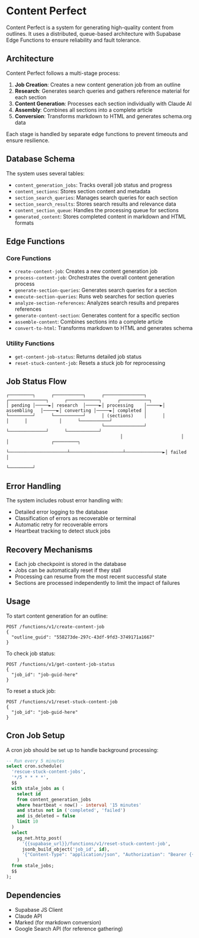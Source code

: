 # Content Perfect

Content Perfect is a system for generating high-quality content from outlines. It uses a distributed, queue-based architecture with Supabase Edge Functions to ensure reliability and fault tolerance.

## Architecture

Content Perfect follows a multi-stage process:

1. **Job Creation**: Creates a new content generation job from an outline
2. **Research**: Generates search queries and gathers reference material for each section
3. **Content Generation**: Processes each section individually with Claude AI
4. **Assembly**: Combines all sections into a complete article
5. **Conversion**: Transforms markdown to HTML and generates schema.org data

Each stage is handled by separate edge functions to prevent timeouts and ensure resilience.

## Database Schema

The system uses several tables:

- `content_generation_jobs`: Tracks overall job status and progress
- `content_sections`: Stores section content and metadata
- `section_search_queries`: Manages search queries for each section
- `section_search_results`: Stores search results and relevance data
- `content_section_queue`: Handles the processing queue for sections
- `generated_content`: Stores completed content in markdown and HTML formats

## Edge Functions

### Core Functions

- `create-content-job`: Creates a new content generation job
- `process-content-job`: Orchestrates the overall content generation process
- `generate-section-queries`: Generates search queries for a section
- `execute-section-queries`: Runs web searches for section queries
- `analyze-section-references`: Analyzes search results and prepares references
- `generate-content-section`: Generates content for a specific section
- `assemble-content`: Combines sections into a complete article
- `convert-to-html`: Transforms markdown to HTML and generates schema

### Utility Functions

- `get-content-job-status`: Returns detailed job status
- `reset-stuck-content-job`: Resets a stuck job for reprocessing

## Job Status Flow

```
┌─────────┐      ┌───────────┐      ┌───────────────┐      ┌──────────────┐      ┌────────────┐      ┌───────────┐
│ pending │─────►│ research  │─────►│ processing    │─────►│ assembling   │─────►│ converting │─────►│ completed │
└─────────┘      └───────────┘      │ (sections)    │      │              │      │            │      └───────────┘
                                    └───────────────┘      └──────────────┘      └────────────┘      
                                           │                      │                    │                ┌─────────┐
                                           └──────────────────────┴────────────────────┴──────────────►│ failed   │
                                                                                                       └─────────┘
```

## Error Handling

The system includes robust error handling with:

- Detailed error logging to the database
- Classification of errors as recoverable or terminal
- Automatic retry for recoverable errors
- Heartbeat tracking to detect stuck jobs

## Recovery Mechanisms

- Each job checkpoint is stored in the database
- Jobs can be automatically reset if they stall
- Processing can resume from the most recent successful state
- Sections are processed independently to limit the impact of failures

## Usage

To start content generation for an outline:

```
POST /functions/v1/create-content-job
{
  "outline_guid": "558273de-297c-43df-9fd3-3749171a1667"
}
```

To check job status:

```
POST /functions/v1/get-content-job-status
{
  "job_id": "job-guid-here"
}
```

To reset a stuck job:

```
POST /functions/v1/reset-stuck-content-job
{
  "job_id": "job-guid-here"
}
```

## Cron Job Setup

A cron job should be set up to handle background processing:

```sql
-- Run every 5 minutes
select cron.schedule(
  'rescue-stuck-content-jobs',
  '*/5 * * * *',
  $$
  with stale_jobs as (
    select id
    from content_generation_jobs
    where heartbeat < now() - interval '15 minutes'
    and status not in ('completed', 'failed')
    and is_deleted = false
    limit 10
  )
  select
    pg_net.http_post(
      '{{supabase_url}}/functions/v1/reset-stuck-content-job',
      jsonb_build_object('job_id', id),
      '{"Content-Type": "application/json", "Authorization": "Bearer {{anon_key}}"}'
    )
  from stale_jobs;
  $$
);
```

## Dependencies

- Supabase JS Client
- Claude API
- Marked (for markdown conversion)
- Google Search API (for reference gathering)